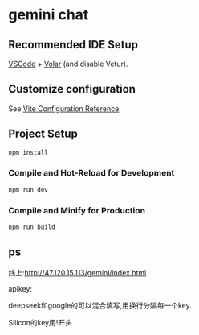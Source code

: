 # gemini chat

## Recommended IDE Setup

[VSCode](https://code.visualstudio.com/) + [Volar](https://marketplace.visualstudio.com/items?itemName=Vue.volar) (and disable Vetur).

## Customize configuration

See [Vite Configuration Reference](https://vite.dev/config/).

## Project Setup

```sh
npm install
```

### Compile and Hot-Reload for Development

```sh
npm run dev
```

### Compile and Minify for Production

```sh
npm run build
```

## ps
线上:http://47.120.15.113/gemini/index.html

apikey: 

deepseek和google的可以混合填写,用换行分隔每一个key.

Silicon的key用!开头